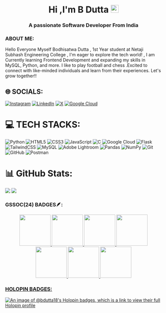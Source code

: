 <h1 align="center">Hi ,I'm B Dutta <img src="https://media.giphy.com/media/hvRJCLFzcasrR4ia7z/giphy.gif" width="25px"></h1>                  
<h3 align="center">A passionate Software Developer From India</h3>

<h3 align="left">ABOUT ME:</h3>
Hello Everyone Myself Bodhisatwa Dutta , 1st Year student at Netaji Subhash Engineering College  , I'm eager to explore the tech world! , I am Currently learning Frontend Development and expanding my skills in MySQL, Python, and more. I like to play football and chess .Excited to connect with like-minded individuals and learn from their experiences. Let's grow together!!


## 🌐 SOCIALS:
[![Instagram](https://img.shields.io/badge/Instagram-%23E4405F.svg?logo=Instagram&logoColor=white)](https://instagram.com/real.bd_) [![LinkedIn](https://img.shields.io/badge/LinkedIn-%230077B5.svg?logo=linkedin&logoColor=white)](https://linkedin.com/in/https://www.linkedin.com/in/bodhisatwa-dutta) [![X](https://img.shields.io/badge/X-black.svg?logo=X&logoColor=white)](https://x.com/Bdutta27070014) [![Google Cloud](https://img.shields.io/badge/Google%20Cloud-4285F4?&style=plastic&logo=Google%20Cloud&logoColor=white)](https://www.cloudskillsboost.google/public_profiles/9c26a34d-ac41-41ba-b96e-4cd58771cf72) 

# 💻 TECH STACKS:
![Python](https://img.shields.io/badge/python-3670A0?style=for-the-badge&logo=python&logoColor=ffdd54) ![HTML5](https://img.shields.io/badge/html5-%23E34F26.svg?style=for-the-badge&logo=html5&logoColor=white) ![CSS3](https://img.shields.io/badge/css3-%231572B6.svg?style=for-the-badge&logo=css3&logoColor=white) ![JavaScript](https://img.shields.io/badge/javascript-%23323330.svg?style=for-the-badge&logo=javascript&logoColor=%23F7DF1E) ![C](https://img.shields.io/badge/c-%2300599C.svg?style=for-the-badge&logo=c&logoColor=white) ![Google Cloud](https://img.shields.io/badge/GoogleCloud-%234285F4.svg?style=for-the-badge&logo=google-cloud&logoColor=white) ![Flask](https://img.shields.io/badge/flask-%23000.svg?style=for-the-badge&logo=flask&logoColor=white) ![TailwindCSS](https://img.shields.io/badge/tailwindcss-%2338B2AC.svg?style=for-the-badge&logo=tailwind-css&logoColor=white) ![MySQL](https://img.shields.io/badge/mysql-4479A1.svg?style=for-the-badge&logo=mysql&logoColor=white) ![Adobe Lightroom](https://img.shields.io/badge/Adobe%20Lightroom-31A8FF.svg?style=for-the-badge&logo=Adobe%20Lightroom&logoColor=white) ![Pandas](https://img.shields.io/badge/pandas-%23150458.svg?style=for-the-badge&logo=pandas&logoColor=white) ![NumPy](https://img.shields.io/badge/numpy-%23013243.svg?style=for-the-badge&logo=numpy&logoColor=white) ![Git](https://img.shields.io/badge/git-%23F05033.svg?style=for-the-badge&logo=git&logoColor=white) ![GitHub](https://img.shields.io/badge/github-%23121011.svg?style=for-the-badge&logo=github&logoColor=white) ![Postman](https://img.shields.io/badge/Postman-FF6C37?style=for-the-badge&logo=postman&logoColor=white)
# 📊 GitHub Stats:
![](https://github-readme-stats.vercel.app/api?username=BDutta18&theme=blue_navy&hide_border=false&include_all_commits=true&count_private=true)
![](https://github-readme-streak-stats.herokuapp.com/?user=BDutta18&theme=blue_navy&hide_border=false)

<h3 align="left">GSSOC(24) BADGES🪶:</h3>
<div style='display:flex; align-items:center; gap: 10px;' align='center'><a href="https://gssoc.girlscript.tech/leaderboard">
<img src="https://raw.githubusercontent.com/GSSoC24/Postman-Challenge/main/docs/assets/Postman%20White.png" width="100px" height="100px" />
  <img src="https://raw.githubusercontent.com/GSSoC24/Postman-Challenge/main/docs/assets/1.png" width="100px" height="100px" />
  <img src="https://raw.githubusercontent.com/GSSoC24/Postman-Challenge/main/docs/assets/2.png" width="100px" height="100px" />
  <img src="https://raw.githubusercontent.com/GSSoC24/Postman-Challenge/main/docs/assets/3.png" width="100px" height="100px" />
  <img src="https://raw.githubusercontent.com/GSSoC24/Postman-Challenge/main/docs/assets/4.png" width="100px" height="100px" />
  <img src="https://raw.githubusercontent.com/GSSoC24/Postman-Challenge/main/docs/assets/5.png" width="100px" height="100px" />
  <img src="https://raw.githubusercontent.com/GSSoC24/Postman-Challenge/main/docs/assets/Hack-Web3Conf 2024 Badge (2) (1).png" width="100px" height="100px" />
  
</div>
<h3 align="left">HOLOPIN BADGES:</h3>

[![An image of @bdutta18's Holopin badges, which is a link to view their full Holopin profile](https://holopin.me/bdutta18)](https://holopin.io/@bdutta18)









